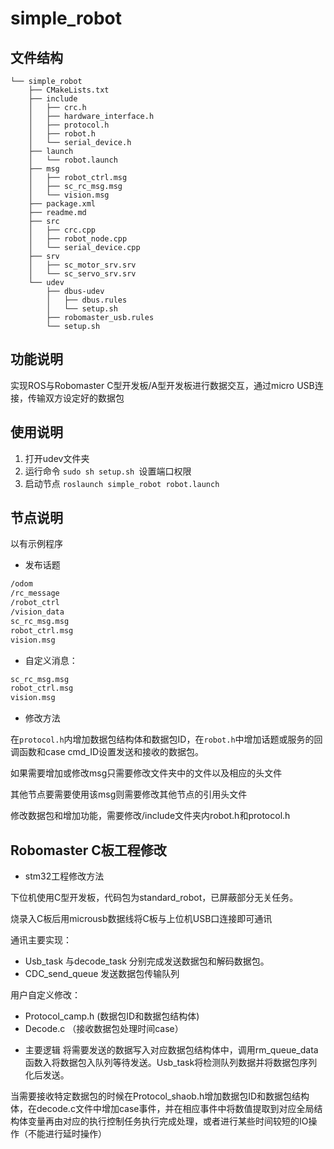 # simple_robot

## 文件结构

```
└── simple_robot
    ├── CMakeLists.txt
    ├── include
    │   ├── crc.h
    │   ├── hardware_interface.h
    │   ├── protocol.h
    │   ├── robot.h
    │   └── serial_device.h
    ├── launch
    │   └── robot.launch
    ├── msg
    │   ├── robot_ctrl.msg
    │   ├── sc_rc_msg.msg
    │   └── vision.msg
    ├── package.xml
    ├── readme.md
    ├── src
    │   ├── crc.cpp
    │   ├── robot_node.cpp
    │   └── serial_device.cpp
    ├── srv
    │   ├── sc_motor_srv.srv
    │   └── sc_servo_srv.srv
    └── udev
        ├── dbus-udev
        │   ├── dbus.rules
        │   └── setup.sh
        ├── robomaster_usb.rules
        └── setup.sh

```

## 功能说明

实现ROS与Robomaster C型开发板/A型开发板进行数据交互，通过micro USB连接，传输双方设定好的数据包

## 使用说明

1. 打开udev文件夹
2. 运行命令 `sudo sh setup.sh `设置端口权限
3. 启动节点 `roslaunch simple_robot robot.launch `

## 节点说明
以有示例程序
* 发布话题

```bash
/odom
/rc_message
/robot_ctrl
/vision_data
sc_rc_msg.msg
robot_ctrl.msg
vision.msg
```

* 自定义消息：

```bash
sc_rc_msg.msg
robot_ctrl.msg
vision.msg
```

* 修改方法

在`protocol.h`内增加数据包结构体和数据包ID，在`robot.h`中增加话题或服务的回调函数和case cmd_ID设置发送和接收的数据包。

如果需要增加或修改msg只需要修改文件夹中的文件以及相应的头文件

其他节点要需要使用该msg则需要修改其他节点的引用头文件

修改数据包和增加功能，需要修改/include文件夹内robot.h和protocol.h

## Robomaster C板工程修改
* stm32工程修改方法

下位机使用C型开发板，代码包为standard_robot，已屏蔽部分无关任务。

烧录入C板后用microusb数据线将C板与上位机USB口连接即可通讯

通讯主要实现：
- Usb_task 与decode_task 分别完成发送数据包和解码数据包。
- CDC_send_queue 发送数据包传输队列

用户自定义修改：
- Protocol_camp.h (数据包ID和数据包结构体)
- Decode.c （接收数据包处理时间case）

* 主要逻辑
将需要发送的数据写入对应数据包结构体中，调用rm_queue_data函数入将数据包入队列等待发送。Usb_task将检测队列数据并将数据包序列化后发送。

当需要接收特定数据包的时候在Protocol_shaob.h增加数据包ID和数据包结构体，在decode.c文件中增加case事件，并在相应事件中将数值提取到对应全局结构体变量再由对应的执行控制任务执行完成处理，或者进行某些时间较短的IO操作（不能进行延时操作）
